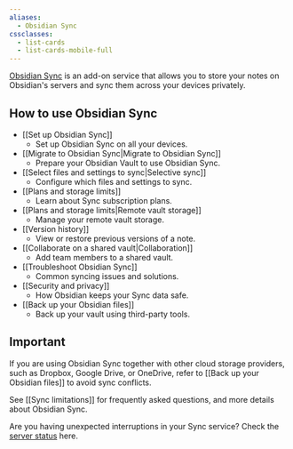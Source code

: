 ```yaml
---
aliases:
  - Obsidian Sync
cssclasses:
  - list-cards
  - list-cards-mobile-full
---
```


[Obsidian Sync](https://obsidian.md/sync) is an add-on service that allows you to store your notes on Obsidian's servers and sync them across your devices privately.

## How to use Obsidian Sync

- [[Set up Obsidian Sync]]
	- Set up Obsidian Sync on all your devices.
- [[Migrate to Obsidian Sync|Migrate to Obsidian Sync]]
	- Prepare your Obsidian Vault to use Obsidian Sync.
- [[Select files and settings to sync|Selective sync]]
	- Configure which files and settings to sync.
- [[Plans and storage limits]]
	- Learn about Sync subscription plans.
- [[Plans and storage limits|Remote vault storage]]
	- Manage your remote vault storage.
- [[Version history]]
	- View or restore previous versions of a note.
- [[Collaborate on a shared vault|Collaboration]]
	- Add team members to a shared vault.
- [[Troubleshoot Obsidian Sync]]
	- Common syncing issues and solutions.
- [[Security and privacy]]
	- How Obsidian keeps your Sync data safe.
- [[Back up your Obsidian files]]
	- Back up your vault using third-party tools.

## Important

If you are using Obsidian Sync together with other cloud storage providers, such as Dropbox, Google Drive, or OneDrive, refer to [[Back up your Obsidian files]] to avoid sync conflicts.

See [[Sync limitations]] for frequently asked questions, and more details about Obsidian Sync.

Are you having unexpected interruptions in your Sync service? Check the [server status](https://status.obsidian.md) here.
 
